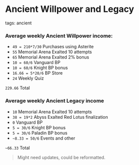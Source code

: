 # Ancient Willpower and Legacy
tags: ancient

### Average weekly Ancient Willpower income:
- `49 = 210*7/30` Purchases using Asterite
- `55` Memorial Arena Exalted 10 attempts
- `65` Memorial Arena Exalted 2% bonus
- `10 = 60/6` Vanguard BP
- `10 = 60/6` Knight BP bonus
- `16.66 = 5*20/6` BP Store
- `24` Weekly Quiz

`229.66` Total

### Average weekly Ancient Legacy income
- `10` Memorial Arena Exalted 10 attempts
- `38 = 19*2` Abyss Exalted Red Lotus finalization
- `0` Vanguard BP
- `5 = 30/6` Knight BP bonus
- `5 = 30/6` Paladin BP bonus
- `~8.33 = 50/6` Events and other

`~66.33` Total

> Might need updates, could be reformatted.